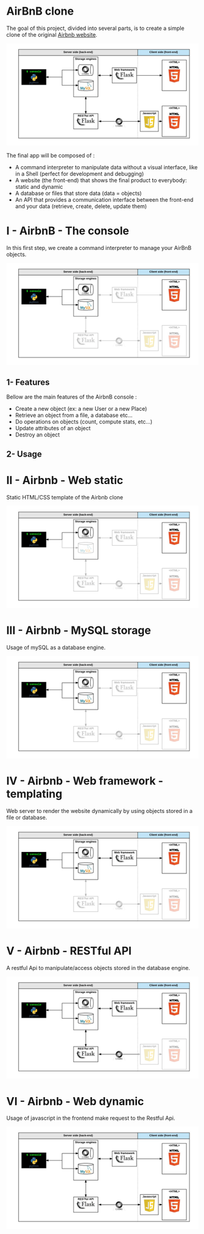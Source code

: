 # AirBnB clone

The goal of this project, divided into several parts, is to create a simple clone of the original [Airbnb website](https://www.airbnb.com/).

![](./images/hbnb.png)

The final app will be composed of :

- A command interpreter to manipulate data without a visual interface, like in a Shell (perfect for development and debugging)
- A website (the front-end) that shows the final product to everybody: static and dynamic
- A database or files that store data (data = objects)
- An API that provides a communication interface between the front-end and your data (retrieve, create, delete, update them)

# I - AirbnB - The console

In this first step, we create a command interpreter to manage your AirBnB objects.

![](./images/0-hbnb_console.png)

## 1- Features

Bellow are the main features of the AirbnB console :

- Create a new object (ex: a new User or a new Place)
- Retrieve an object from a file, a database etc…
- Do operations on objects (count, compute stats, etc…)
- Update attributes of an object
- Destroy an object

## 2- Usage

# II - Airbnb - Web static

Static HTML/CSS template of the Airbnb clone

![](./images/1-hbnb_web_static.png)

# III - Airbnb - MySQL storage

Usage of mySQL as a database engine.

![](./images/2-hbnb_mysql_storage.png)


# IV - Airbnb - Web framework - templating

Web server to render the website dynamically by using objects stored in a file or database.

![](./images/3-hbnb_web_framework.png)

# V - Airbnb - RESTful API

A restful Api to manipulate/access objects stored in the database engine.

![](./images/4-hbnb_restful_api.png)

# VI - Airbnb - Web dynamic

Usage of javascript in the frontend make request to the Restful Api.

![](./images/5-hbnb_web_dynamic.png)

